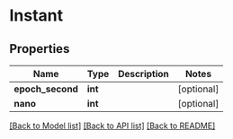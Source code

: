 # Instant

## Properties
Name | Type | Description | Notes
------------ | ------------- | ------------- | -------------
**epoch_second** | **int** |  | [optional] 
**nano** | **int** |  | [optional] 

[[Back to Model list]](../README.md#documentation-for-models) [[Back to API list]](../README.md#documentation-for-api-endpoints) [[Back to README]](../README.md)


